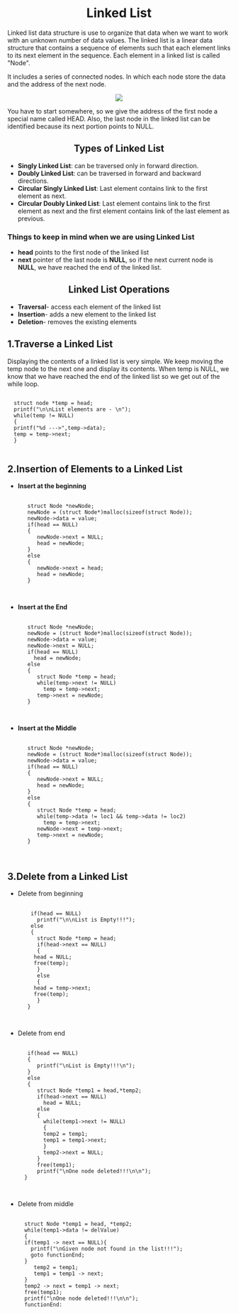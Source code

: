 <h1 align='center'>Linked List</h1>
<p>Linked list data structure is use to organize that data when we want to work with an unknown number of data values. The linked list is a linear data structure that contains a sequence of elements such that each element links to its next element in the sequence. Each element in a linked list is called "Node".</p>
<p>It includes a series of connected nodes. In which each node store the data and the address of the next node.</p> 
<div align='center'>
  <img src="https://www.alphacodingskills.com/imgfiles/linked-list.PNG">
</div>  
<p>You have to start somewhere, so we give the address of the first node a special name called HEAD. Also, the last node in the linked list can be identified because its next portion points to NULL.</p>
<h2 align='center'>Types of Linked List</h2>
<ul>
  <li><b>Singly Linked List</b>: can be traversed only in forward direction.</li>
  <li><b>Doubly Linked List</b>: can be traversed in forward and backward directions.</li>
  <li><b>Circular Singly Linked List</b>: Last element contains link to the first element as next.</li>
  <li><b>Circular Doubly Linked List</b>: Last element contains link to the first element as next and the first element contains link of the last element as previous.</li>
</ul>
<h3>Things to keep in mind when we are using Linked List</h3>
<ul>
  <li><b>head</b> points to the first node of the linked list</li>
	<li><b>next</b> pointer of the last node is <b>NULL</b>, so if the next current node is <b>NULL</b>, we have reached the end of the linked list.</li>
</ul>
<h2 align='center'>Linked List Operations</h2>
<ul>
  <li><b>Traversal</b>- access each element of the linked list</li>
	<li><b>Insertion</b>- adds a new element to the linked list</li>
	<li><b>Deletion</b>- removes the existing elements</li>
</ul>
<h2>1.Traverse a Linked List</h2>
<p>Displaying the contents of a linked list is very simple. We keep moving the temp node to the next one and display its contents.
When temp is NULL, we know that we have reached the end of the linked list so we get out of the while loop.</p>
<pre>
<code>
  struct node *temp = head;
  printf("\n\nList elements are - \n");
  while(temp != NULL)
  {
  printf("%d --->",temp->data);
  temp = temp->next;
  }
</code>
</pre>
<h2>2.Insertion of Elements to a Linked List</h2>
<ul>
  <li><b>Insert at the beginning</b></li>
  <pre>
  <code>
   struct Node *newNode;
   newNode = (struct Node*)malloc(sizeof(struct Node));
   newNode->data = value;
   if(head == NULL)
   {
      newNode->next = NULL;
      head = newNode;
   }
   else
   {
      newNode->next = head;
      head = newNode;
   }
  </code>
  </pre>
  <li><b>Insert at the End</b></li>
  <pre>
  <code>
   struct Node *newNode;
   newNode = (struct Node*)malloc(sizeof(struct Node));
   newNode->data = value;
   newNode->next = NULL;
   if(head == NULL)
	 head = newNode;
   else
   {
      struct Node *temp = head;
      while(temp->next != NULL)
	    temp = temp->next;
      temp->next = newNode;
   }
  </code>
  </pre>
  <li><b>Insert at the Middle</b></li>
  <pre>
  <code>
   struct Node *newNode;
   newNode = (struct Node*)malloc(sizeof(struct Node));
   newNode->data = value;
   if(head == NULL)
   {
      newNode->next = NULL;
      head = newNode;
   }
   else
   {
      struct Node *temp = head;
      while(temp->data != loc1 && temp->data != loc2)
	    temp = temp->next;
      newNode->next = temp->next;
      temp->next = newNode;
   }
  </code>
  </pre>
</ul>
<h2>3.Delete from a Linked List</h2>
<ul>
  <li>Delete from beginning</li>
  <pre>
  <code>
    if(head == NULL)
	  printf("\n\nList is Empty!!!");
    else
    {
      struct Node *temp = head;
      if(head->next == NULL)
      {
	 head = NULL;
	 free(temp);
      }
      else
      {
	 head = temp->next;
	 free(temp);
      }
   }
  </code>
  </pre>
  <li>Delete from end</li>
  <pre>
  <code>
   if(head == NULL)
   {
      printf("\nList is Empty!!!\n");
   }
   else
   {
      struct Node *temp1 = head,*temp2;
      if(head->next == NULL)
	    head = NULL;
      else
      {
	    while(temp1->next != NULL)
	    {
	    temp2 = temp1;
	    temp1 = temp1->next;
	    }
	    temp2->next = NULL;
      }
      free(temp1);
      printf("\nOne node deleted!!!\n\n");
  }
  </code>
  </pre>
  <li>Delete from middle</li>
  <pre>
  <code>
  struct Node *temp1 = head, *temp2;
  while(temp1->data != delValue)
  {
  if(temp1 -> next == NULL){
	printf("\nGiven node not found in the list!!!");
	goto functionEnd;
  }
     temp2 = temp1;
     temp1 = temp1 -> next;
  }
  temp2 -> next = temp1 -> next;
  free(temp1);
  printf("\nOne node deleted!!!\n\n");
  functionEnd:
  </code>
  </pre>
</ul>  
